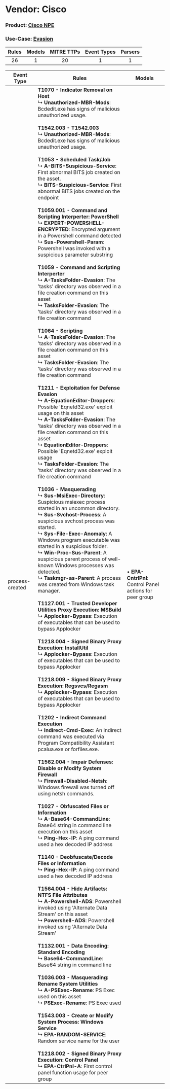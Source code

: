 Vendor: Cisco
=============
### Product: [Cisco NPE](../ds_cisco_cisco_npe.md)
### Use-Case: [Evasion](../../../../UseCases/uc_evasion.md)

| Rules | Models | MITRE TTPs | Event Types | Parsers |
|:-----:|:------:|:----------:|:-----------:|:-------:|
|  26   |   1    |     20     |      1      |    1    |

| Event Type      | Rules                                                                                                                                                                                                                                                                                                                                                                                                                                                                                                                                                                                                                                                                                                                                                                                                                                                                                                                                                                                                                                                                                                                                                                                                                                                                                                                                                                                                                                                                                                                                                                                                                                                                                                                                                                                                                                                                                                                                                                                                                                                                                                                                                                                                                                                                                                                                                                                                                                                                                                                                                                                                                                                                                                                                                                                                                                                                                                                                                                                                                                                                                                                                                                                                                                                                                                                                                                                                                                                                                                                                                                                                                                                                                                                                                                                                                                                                                                                                                                                                                                                                                                                                                                                                                                                                                                                                     | Models                                                       |
| --------------- | ----------------------------------------------------------------------------------------------------------------------------------------------------------------------------------------------------------------------------------------------------------------------------------------------------------------------------------------------------------------------------------------------------------------------------------------------------------------------------------------------------------------------------------------------------------------------------------------------------------------------------------------------------------------------------------------------------------------------------------------------------------------------------------------------------------------------------------------------------------------------------------------------------------------------------------------------------------------------------------------------------------------------------------------------------------------------------------------------------------------------------------------------------------------------------------------------------------------------------------------------------------------------------------------------------------------------------------------------------------------------------------------------------------------------------------------------------------------------------------------------------------------------------------------------------------------------------------------------------------------------------------------------------------------------------------------------------------------------------------------------------------------------------------------------------------------------------------------------------------------------------------------------------------------------------------------------------------------------------------------------------------------------------------------------------------------------------------------------------------------------------------------------------------------------------------------------------------------------------------------------------------------------------------------------------------------------------------------------------------------------------------------------------------------------------------------------------------------------------------------------------------------------------------------------------------------------------------------------------------------------------------------------------------------------------------------------------------------------------------------------------------------------------------------------------------------------------------------------------------------------------------------------------------------------------------------------------------------------------------------------------------------------------------------------------------------------------------------------------------------------------------------------------------------------------------------------------------------------------------------------------------------------------------------------------------------------------------------------------------------------------------------------------------------------------------------------------------------------------------------------------------------------------------------------------------------------------------------------------------------------------------------------------------------------------------------------------------------------------------------------------------------------------------------------------------------------------------------------------------------------------------------------------------------------------------------------------------------------------------------------------------------------------------------------------------------------------------------------------------------------------------------------------------------------------------------------------------------------------------------------------------------------------------------------------------------------------------------- | ------------------------------------------------------------ |
| process-created | <b>T1070 - Indicator Removal on Host</b><br> ↳ <b>Unauthorized-MBR-Mods</b>: Bcdedit.exe has signs of malicious unauthorized usage.<br><br><b>T1542.003 - T1542.003</b><br> ↳ <b>Unauthorized-MBR-Mods</b>: Bcdedit.exe has signs of malicious unauthorized usage.<br><br><b>T1053 - Scheduled Task/Job</b><br> ↳ <b>A-BITS-Suspicious-Service</b>: First abnormal BITS job created on the asset.<br> ↳ <b>BITS-Suspicious-Service</b>: First abnormal BITS jobs created on the endpoint<br><br><b>T1059.001 - Command and Scripting Interperter: PowerShell</b><br> ↳ <b>EXPERT-POWERSHELL-ENCRYPTED</b>: Encrypted argument in a Powershell command detected<br> ↳ <b>Sus-Powershell-Param</b>: Powershell was invoked with a suspicious parameter substring<br><br><b>T1059 - Command and Scripting Interperter</b><br> ↳ <b>A-TasksFolder-Evasion</b>: The 'tasks' directory was observed in a file creation command on this asset<br> ↳ <b>TasksFolder-Evasion</b>: The 'tasks' directory was observed in a file creation command<br><br><b>T1064 - Scripting</b><br> ↳ <b>A-TasksFolder-Evasion</b>: The 'tasks' directory was observed in a file creation command on this asset<br> ↳ <b>TasksFolder-Evasion</b>: The 'tasks' directory was observed in a file creation command<br><br><b>T1211 - Exploitation for Defense Evasion</b><br> ↳ <b>A-EquationEditor-Droppers</b>: Possible 'Eqnetd32.exe' exploit usage on this asset<br> ↳ <b>A-TasksFolder-Evasion</b>: The 'tasks' directory was observed in a file creation command on this asset<br> ↳ <b>EquationEditor-Droppers</b>: Possible 'Eqnetd32.exe' exploit usage<br> ↳ <b>TasksFolder-Evasion</b>: The 'tasks' directory was observed in a file creation command<br><br><b>T1036 - Masquerading</b><br> ↳ <b>Sus-MsiExec-Directory</b>: Suspicious msiexec process started in an uncommon directory.<br> ↳ <b>Sus-Svchost-Process</b>: A suspicious svchost process was started.<br> ↳ <b>Sys-File-Exec-Anomaly</b>: A Windows program executable was started in a suspicious folder.<br> ↳ <b>Win-Proc-Sus-Parent</b>: A suspicious parent process of well-known Windows processes was detected.<br> ↳ <b>Taskmgr-as-Parent</b>: A process was created from Windows task manager.<br><br><b>T1127.001 - Trusted Developer Utilities Proxy Execution: MSBuild</b><br> ↳ <b>Applocker-Bypass</b>: Execution of executables that can be used to bypass Applocker<br><br><b>T1218.004 - Signed Binary Proxy Execution: InstallUtil</b><br> ↳ <b>Applocker-Bypass</b>: Execution of executables that can be used to bypass Applocker<br><br><b>T1218.009 - Signed Binary Proxy Execution: Regsvcs/Regasm</b><br> ↳ <b>Applocker-Bypass</b>: Execution of executables that can be used to bypass Applocker<br><br><b>T1202 - Indirect Command Execution</b><br> ↳ <b>Indirect-Cmd-Exec</b>: An indirect command was executed via Program Compatibility Assistant pcalua.exe or forfiles.exe.<br><br><b>T1562.004 - Impair Defenses: Disable or Modify System Firewall</b><br> ↳ <b>Firewall-Disabled-Netsh</b>: Windows firewall was turned off using netsh commands.<br><br><b>T1027 - Obfuscated Files or Information</b><br> ↳ <b>A-Base64-CommandLine</b>: Base64 string in command line execution on this asset<br> ↳ <b>Ping-Hex-IP</b>: A ping command used a hex decoded IP address<br><br><b>T1140 - Deobfuscate/Decode Files or Information</b><br> ↳ <b>Ping-Hex-IP</b>: A ping command used a hex decoded IP address<br><br><b>T1564.004 - Hide Artifacts: NTFS File Attributes</b><br> ↳ <b>A-Powershell-ADS</b>: Powershell invoked using 'Alternate Data Stream' on this asset<br> ↳ <b>Powershell-ADS</b>: Powershell invoked using 'Alternate Data Stream'<br><br><b>T1132.001 - Data Encoding: Standard Encoding</b><br> ↳ <b>Base64-CommandLine</b>: Base64 string in command line<br><br><b>T1036.003 - Masquerading: Rename System Utilities</b><br> ↳ <b>A-PSExec-Rename</b>: PS Exec used on this asset<br> ↳ <b>PSExec-Rename</b>: PS Exec used<br><br><b>T1543.003 - Create or Modify System Process: Windows Service</b><br> ↳ <b>EPA-RANDOM-SERVICE</b>: Random service name for the user<br><br><b>T1218.002 - Signed Binary Proxy Execution: Control Panel</b><br> ↳ <b>EPA-CtrlPnl-A</b>: First control panel function usage for peer group |  • <b>EPA-CntrlPnl</b>: Control Panel actions for peer group |